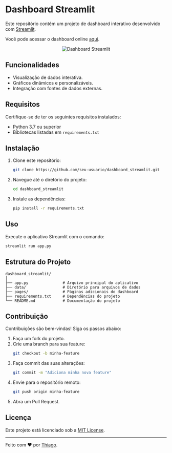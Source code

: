 # Dashboard Streamlit

Este repositório contém um projeto de dashboard interativo desenvolvido com [Streamlit](https://streamlit.io/).

Você pode acessar o dashboard online [aqui](https://tma-salesdashboard.streamlit.app/).

<p align="center">
    <img src="https://res.cloudinary.com/dof97idbn/image/upload/v1746051658/dashboardstreamlit.jpg" alt="Dashboard Streamlit">
</p>

## Funcionalidades

- Visualização de dados interativa.
- Gráficos dinâmicos e personalizáveis.
- Integração com fontes de dados externas.

## Requisitos

Certifique-se de ter os seguintes requisitos instalados:

- Python 3.7 ou superior
- Bibliotecas listadas em `requirements.txt`

## Instalação

1. Clone este repositório:
    ```bash
    git clone https://github.com/seu-usuario/dashboard_streamlit.git
    ```
2. Navegue até o diretório do projeto:
    ```bash
    cd dashboard_streamlit
    ```
3. Instale as dependências:
    ```bash
    pip install -r requirements.txt
    ```

## Uso

Execute o aplicativo Streamlit com o comando:
```bash
streamlit run app.py
```

## Estrutura do Projeto

```
dashboard_streamlit/
│
├── app.py               # Arquivo principal do aplicativo
├── data/                # Diretório para arquivos de dados
├── pages/               # Páginas adicionais do dashboard
├── requirements.txt     # Dependências do projeto
└── README.md            # Documentação do projeto
```

## Contribuição

Contribuições são bem-vindas! Siga os passos abaixo:

1. Faça um fork do projeto.
2. Crie uma branch para sua feature:
    ```bash
    git checkout -b minha-feature
    ```
3. Faça commit das suas alterações:
    ```bash
    git commit -m "Adiciona minha nova feature"
    ```
4. Envie para o repositório remoto:
    ```bash
    git push origin minha-feature
    ```
5. Abra um Pull Request.

## Licença

Este projeto está licenciado sob a [MIT License](LICENSE).

---
Feito com ❤️ por [Thiago](https://github.com/seu-usuario).